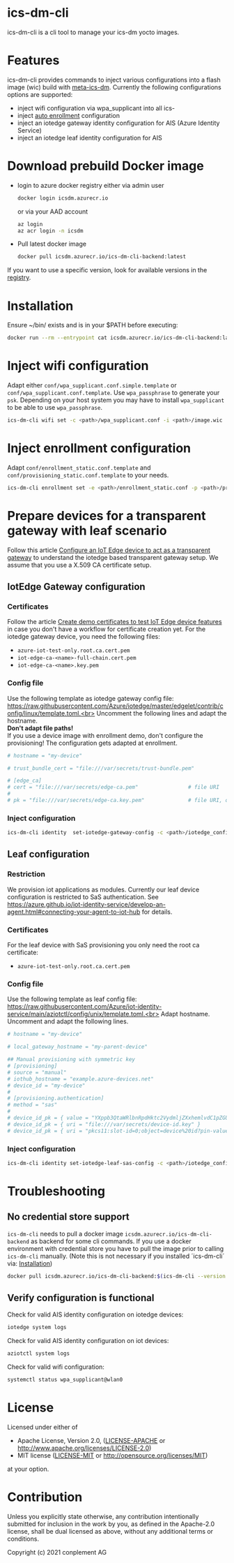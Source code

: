# ics-dm-cli
ics-dm-cli is a cli tool to manage your ics-dm yocto images.

# Features
ics-dm-cli provides commands to inject various configurations into a flash image (wic) build with [meta-ics-dm](https://github.com/ICS-DeviceManagement/meta-ics-dm). Currently the following configurations options are supported:
- inject wifi configuration via wpa_supplicant into all ics-
- inject [auto enrollment](https://github.com/ICS-DeviceManagement/enrollment) configuration
- inject an iotedge gateway identity configuration for AIS (Azure Identity Service)
- inject an iotedge leaf identity configuration for AIS

# Download prebuild Docker image
- login to azure docker registry either via admin user
    ```sh
    docker login icsdm.azurecr.io
    ```
    or via your AAD account
    ```sh
    az login
    az acr login -n icsdm
    ```
- Pull latest docker image
    ```sh
    docker pull icsdm.azurecr.io/ics-dm-cli-backend:latest
    ```
If you want to use a specific version, look for available versions in the [registry](https://portal.azure.com/#@CONPLEMENTAG1.onmicrosoft.com/resource/subscriptions/ff939028-597d-472b-a7cc-bca2ac8f96bd/resourcegroups/DockerRegistry/providers/Microsoft.ContainerRegistry/registries/icsdm/repository).

# Installation
Ensure ~/bin/ exists and is in your $PATH before executing:

```sh
docker run --rm --entrypoint cat icsdm.azurecr.io/ics-dm-cli-backend:latest /install/ics-dm-cli > ~/bin/ics-dm-cli && chmod +x ~/bin/ics-dm-cli
```

# Inject wifi configuration
Adapt either `conf/wpa_supplicant.conf.simple.template` or `conf/wpa_supplicant.conf.template`.
Use `wpa_passphrase` to generate your `psk`. Depending on your host system you may have to install `wpa_supplicant` to be able to use `wpa_passphrase`.

```sh
ics-dm-cli wifi set -c <path>/wpa_supplicant.conf -i <path>/image.wic
```

# Inject enrollment configuration
Adapt `conf/enrollment_static.conf.template` and `conf/provisioning_static.conf.template` to your needs.

```sh
ics-dm-cli enrollment set -e <path>/enrollment_static.conf -p <path>/provisioning_static.conf.conf -i <path>/image.wic
```

# Prepare devices for a transparent gateway with leaf scenario
Follow this article [Configure an IoT Edge device to act as a transparent gateway](https://docs.microsoft.com/en-us/azure/iot-edge/how-to-create-transparent-gateway?view=iotedge-2020-11) to understand the iotedge based transparent gateway setup. We assume that you use a X.509 CA certificate setup.

## IotEdge Gateway configuration
### Certificates
Follow the article [Create demo certificates to test IoT Edge device features](https://docs.microsoft.com/en-us/azure/iot-edge/how-to-create-test-certificates?view=iotedge-2020-11=) in case you don't have a workflow for certificate creation yet.
For the iotedge gateway device, you need the following files:
  - `azure-iot-test-only.root.ca.cert.pem`
  - `iot-edge-ca-<name>-full-chain.cert.pem`
  - `iot-edge-ca-<name>.key.pem`

### Config file
Use the following template as iotedge gateway config file: https://raw.githubusercontent.com/Azure/iotedge/master/edgelet/contrib/config/linux/template.toml.<br>
Uncomment the following lines and adapt the hostname.<br>
**Don't adapt file paths!**<br>
If you use a device image with enrollment demo, don't configure the provisioning! The configuration gets adapted at enrollment.

```sh
# hostname = "my-device"

# trust_bundle_cert = "file:///var/secrets/trust-bundle.pem"

# [edge_ca]
# cert = "file:///var/secrets/edge-ca.pem"                # file URI
#
# pk = "file:///var/secrets/edge-ca.key.pem"              # file URI, or...
```

### Inject configuration
```sh
ics-dm-cli identity  set-iotedge-gateway-config -c <path>/iotedge_config.toml -i <path>/iotedge_image.wic  -r <path>/azure-iot-test-only.root.ca.cert.pem -d <path>/iot-edge-device-ca-<name>-full-chain.cert.pem -k <path>/iot-edge-device-ca-<name>.key.pem
```

## Leaf configuration
### Restriction
We provision iot applications as modules. Currently our leaf device configuration is restricted to SaS authentication. See https://azure.github.io/iot-identity-service/develop-an-agent.html#connecting-your-agent-to-iot-hub for details.

### Certificates
For the leaf device with SaS provisioning you only need the root ca certificate:
  - `azure-iot-test-only.root.ca.cert.pem`

### Config file
Use the following template as leaf config file: https://raw.githubusercontent.com/Azure/iot-identity-service/main/aziotctl/config/unix/template.toml.<br>
Adapt hostname.
Uncomment and adapt the following lines.
```sh
# hostname = "my-device"

# local_gateway_hostname = "my-parent-device"

## Manual provisioning with symmetric key
# [provisioning]
# source = "manual"
# iothub_hostname = "example.azure-devices.net"
# device_id = "my-device"
#
# [provisioning.authentication]
# method = "sas"
#
# device_id_pk = { value = "YXppb3QtaWRlbnRpdHktc2VydmljZXxhemlvdC1pZGU=" }     # inline key (base64), or...
# device_id_pk = { uri = "file:///var/secrets/device-id.key" }                  # file URI, or...
# device_id_pk = { uri = "pkcs11:slot-id=0;object=device%20id?pin-value=1234" } # PKCS#11 URI
```

### Inject configuration
```sh
ics-dm-cli identity set-iotedge-leaf-sas-config -c <path>/iotedge_config.toml -i <path>/leaf_image.wic  -r <path>/azure-iot-test-only.root.ca.cert.pem
```

# Troubleshooting
## No credential store support
`ics-dm-cli` needs to pull a docker image `icsdm.azurecr.io/ics-dm-cli-backend` as backend for some cli
commands. If you use a docker environment with credential store you have to
pull the image prior to calling `ics-dm-cli` manually. (Note this is not necessary if you installed ´ics-dm-cli´ via: [Installation](#installation))
```sh
docker pull icsdm.azurecr.io/ics-dm-cli-backend:$(ics-dm-cli --version | awk '{print $2}')
```

## Verify configuration is functional 
Check for valid AIS identity configuration on iotedge devices:
```sh
iotedge system logs
```

Check for valid AIS identity configuration on iot devices:
```sh
aziotctl system logs
```

Check for valid wifi configuration:
```sh
systemctl status wpa_supplicant@wlan0
```

# License
Licensed under either of

* Apache License, Version 2.0, ([LICENSE-APACHE](LICENSE-APACHE) or <http://www.apache.org/licenses/LICENSE-2.0>)
* MIT license ([LICENSE-MIT](LICENSE-MIT) or <http://opensource.org/licenses/MIT>)

at your option.

# Contribution
Unless you explicitly state otherwise, any contribution intentionally
submitted for inclusion in the work by you, as defined in the Apache-2.0
license, shall be dual licensed as above, without any additional terms or
conditions.

Copyright (c) 2021 conplement AG
